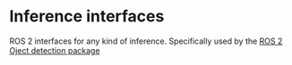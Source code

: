 # Inference interfaces
ROS 2 interfaces for any kind of inference. 
Specifically used by the [ROS 2 Oject detection package](https://github.com/hcdiekmann/devkit_object_detection)
